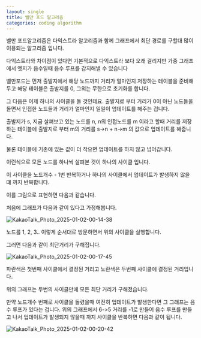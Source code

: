 ```yaml
---
layout: single
title: 벨만 포드 알고리즘
categories: coding algorithm
---
```


벨만 포드알고리즘은 다익스트라 알고리즘과 함께 그래프에서 최단 경로를 구할대 많이 이용되는 알고리즘 입니다.

다익스트라와 차이점이 있다면 기본적으로 다익스트라 보다 오래 걸리지만 가중 그래프에서 엣지가 음수일때 음수 루프를 감지해낼 수 있습니다

벨만포드는 먼저 출발지에서 해당 노드까지 거리가 얼마인지 저장하는 테이블을 준비해두고 해당 테이블은 출발지를 0, 그외는 무한으로 초기화를 합니다.

그 다음은 이제 하나의 사이클을 돌 것인데요. 출발지로 부터 거리가 0이 아닌 노드들을 돌면서 인접한 노드들과 거리가 얼마인지 일일이 업데이트를 해주는 겁니다.

출발지가 s, 지금 살펴보고 있는 노드를 n, n의 인접노드를 m 이라고 할때 거리를 저장하는 테이블에 출발지로 부터 m의 거리를 s->n + n->m 의 값으로 업데이트를 해줍니다.

물론 테이블에 기존에 있는 값이 더 작으면 업데이트를 하지 않고 넘어갑니다.

이런식으로 모든 노드를 하나씩 살펴본 것이 하나의 사이클 입니다.

이 사이클을 노드개수 - 1번 반복하거나 하나의 사이클에서 업데이트가 발생하지 않을 떄 까지 반복합니다.

이를 그림으로 표현하면 다음과 같습니다.

처음에 그래프가 다음과 같이 있다고 가정해봅니다.

![KakaoTalk_Photo_2025-01-02-00-14-38](https://github.com/user-attachments/assets/53797b99-e8be-4430-ae7c-6c6c1b46c1bb)

노드를 1, 2, 3.. 이렇게 순서대로 방문하면서 위의 사이클을 실행합니다.

그러면 다음과 같이 최단거리가 구해집니다.

![KakaoTalk_Photo_2025-01-02-00-17-45](https://github.com/user-attachments/assets/56f16ab8-64f7-41da-9a35-9950a9bb96e1)

파란색은 첫번째 사이클에서 결정된 거리고 노란색은 두번째 사이클에 결정된 거리입니다.

위의 그래프는 두번의 사이클만에 모든 최단 거리가 구해졌습니다.


만약 노드개수 번째로 사이클을 돌렸을때 여전히 업데이트가 발생한다면 그 그래프는 음수 루프가 있다는 겁니다. 위의 그래프에서 6->5 거리를 -1로 만들어 음수 루프를 만들고 나서 업데이트가 발생되지 않을때 까지 사이클을 반복하면 다음과 같이 됩니다.

![KakaoTalk_Photo_2025-01-02-00-20-42](https://github.com/user-attachments/assets/9cb2144c-0598-4379-bc08-84dce42b426e)


